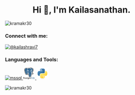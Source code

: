 <h1 align="center">Hi 👋, I'm Kailasanathan.</h1>
<p align="left"> <img src="https://komarev.com/ghpvc/?username=kramakr30&label=Profile%20views&color=0e75b6&style=flat" alt="kramakr30" /> </p>

<h3 align="left">Connect with me:</h3>
<p align="left">
<a href="https://www.hackerrank.com/@kailashravi7" target="blank"><img align="center" src="https://raw.githubusercontent.com/rahuldkjain/github-profile-readme-generator/master/src/images/icons/Social/hackerrank.svg" alt="@kailashravi7" height="30" width="40" /></a>
</p>

<h3 align="left">Languages and Tools:</h3>
<p align="left"> <a href="https://www.microsoft.com/en-us/sql-server" target="_blank" rel="noreferrer"> <img src="https://www.svgrepo.com/show/303229/microsoft-sql-server-logo.svg" alt="mssql" width="40" height="40"/> </a> <a href="https://www.postgresql.org" target="_blank" rel="noreferrer"> <img src="https://raw.githubusercontent.com/devicons/devicon/master/icons/postgresql/postgresql-original-wordmark.svg" alt="postgresql" width="40" height="40"/> </a> <a href="https://www.python.org" target="_blank" rel="noreferrer"> <img src="https://raw.githubusercontent.com/devicons/devicon/master/icons/python/python-original.svg" alt="python" width="40" height="40"/> </a> </p>

<p><img align="center" src="https://github-readme-stats.vercel.app/api/top-langs?username=kramakr30&show_icons=true&locale=en&layout=compact" alt="kramakr30" /></p>
